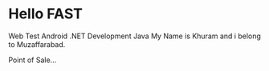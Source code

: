 # Hello FAST
Web Test 
Android
.NET Development
Java
My Name is Khuram  and i belong to Muzaffarabad.

Point of Sale...
